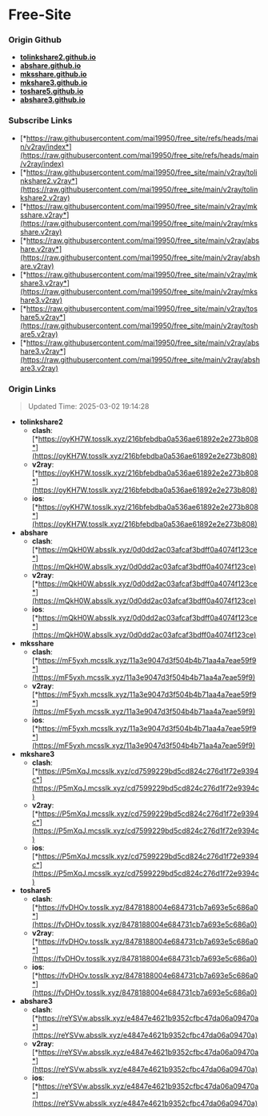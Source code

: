 # Free-Site

### Origin Github

- [**tolinkshare2.github.io**](https://github.com/tolinkshare2/tolinkshare2.github.io)
- [**abshare.github.io**](https://github.com/abshare/abshare.github.io)
- [**mksshare.github.io**](https://github.com/mksshare/mksshare.github.io)
- [**mkshare3.github.io**](https://github.com/mkshare3/mkshare3.github.io)
- [**toshare5.github.io**](https://github.com/toshare5/toshare5.github.io)
- [**abshare3.github.io**](https://github.com/abshare3/abshare3.github.io)

### Subscribe Links

- [*https://raw.githubusercontent.com/mai19950/free_site/refs/heads/main/v2ray/index*](https://raw.githubusercontent.com/mai19950/free_site/refs/heads/main/v2ray/index)
- [*https://raw.githubusercontent.com/mai19950/free_site/main/v2ray/tolinkshare2.v2ray*](https://raw.githubusercontent.com/mai19950/free_site/main/v2ray/tolinkshare2.v2ray)
- [*https://raw.githubusercontent.com/mai19950/free_site/main/v2ray/mksshare.v2ray*](https://raw.githubusercontent.com/mai19950/free_site/main/v2ray/mksshare.v2ray)
- [*https://raw.githubusercontent.com/mai19950/free_site/main/v2ray/abshare.v2ray*](https://raw.githubusercontent.com/mai19950/free_site/main/v2ray/abshare.v2ray)
- [*https://raw.githubusercontent.com/mai19950/free_site/main/v2ray/mkshare3.v2ray*](https://raw.githubusercontent.com/mai19950/free_site/main/v2ray/mkshare3.v2ray)
- [*https://raw.githubusercontent.com/mai19950/free_site/main/v2ray/toshare5.v2ray*](https://raw.githubusercontent.com/mai19950/free_site/main/v2ray/toshare5.v2ray)
- [*https://raw.githubusercontent.com/mai19950/free_site/main/v2ray/abshare3.v2ray*](https://raw.githubusercontent.com/mai19950/free_site/main/v2ray/abshare3.v2ray)

### Origin Links

> Updated Time: 2025-03-02 19:14:28

- **tolinkshare2**
  - **clash**: [*https://oyKH7W.tosslk.xyz/216bfebdba0a536ae61892e2e273b808*](https://oyKH7W.tosslk.xyz/216bfebdba0a536ae61892e2e273b808)
  - **v2ray**: [*https://oyKH7W.tosslk.xyz/216bfebdba0a536ae61892e2e273b808*](https://oyKH7W.tosslk.xyz/216bfebdba0a536ae61892e2e273b808)
  - **ios**: [*https://oyKH7W.tosslk.xyz/216bfebdba0a536ae61892e2e273b808*](https://oyKH7W.tosslk.xyz/216bfebdba0a536ae61892e2e273b808)
- **abshare**
  - **clash**: [*https://mQkH0W.absslk.xyz/0d0dd2ac03afcaf3bdff0a4074f123ce*](https://mQkH0W.absslk.xyz/0d0dd2ac03afcaf3bdff0a4074f123ce)
  - **v2ray**: [*https://mQkH0W.absslk.xyz/0d0dd2ac03afcaf3bdff0a4074f123ce*](https://mQkH0W.absslk.xyz/0d0dd2ac03afcaf3bdff0a4074f123ce)
  - **ios**: [*https://mQkH0W.absslk.xyz/0d0dd2ac03afcaf3bdff0a4074f123ce*](https://mQkH0W.absslk.xyz/0d0dd2ac03afcaf3bdff0a4074f123ce)
- **mksshare**
  - **clash**: [*https://mF5yxh.mcsslk.xyz/11a3e9047d3f504b4b71aa4a7eae59f9*](https://mF5yxh.mcsslk.xyz/11a3e9047d3f504b4b71aa4a7eae59f9)
  - **v2ray**: [*https://mF5yxh.mcsslk.xyz/11a3e9047d3f504b4b71aa4a7eae59f9*](https://mF5yxh.mcsslk.xyz/11a3e9047d3f504b4b71aa4a7eae59f9)
  - **ios**: [*https://mF5yxh.mcsslk.xyz/11a3e9047d3f504b4b71aa4a7eae59f9*](https://mF5yxh.mcsslk.xyz/11a3e9047d3f504b4b71aa4a7eae59f9)
- **mkshare3**
  - **clash**: [*https://P5mXqJ.mcsslk.xyz/cd7599229bd5cd824c276d1f72e9394c*](https://P5mXqJ.mcsslk.xyz/cd7599229bd5cd824c276d1f72e9394c)
  - **v2ray**: [*https://P5mXqJ.mcsslk.xyz/cd7599229bd5cd824c276d1f72e9394c*](https://P5mXqJ.mcsslk.xyz/cd7599229bd5cd824c276d1f72e9394c)
  - **ios**: [*https://P5mXqJ.mcsslk.xyz/cd7599229bd5cd824c276d1f72e9394c*](https://P5mXqJ.mcsslk.xyz/cd7599229bd5cd824c276d1f72e9394c)
- **toshare5**
  - **clash**: [*https://fvDHOv.tosslk.xyz/8478188004e684731cb7a693e5c686a0*](https://fvDHOv.tosslk.xyz/8478188004e684731cb7a693e5c686a0)
  - **v2ray**: [*https://fvDHOv.tosslk.xyz/8478188004e684731cb7a693e5c686a0*](https://fvDHOv.tosslk.xyz/8478188004e684731cb7a693e5c686a0)
  - **ios**: [*https://fvDHOv.tosslk.xyz/8478188004e684731cb7a693e5c686a0*](https://fvDHOv.tosslk.xyz/8478188004e684731cb7a693e5c686a0)
- **abshare3**
  - **clash**: [*https://reYSVw.absslk.xyz/e4847e4621b9352cfbc47da06a09470a*](https://reYSVw.absslk.xyz/e4847e4621b9352cfbc47da06a09470a)
  - **v2ray**: [*https://reYSVw.absslk.xyz/e4847e4621b9352cfbc47da06a09470a*](https://reYSVw.absslk.xyz/e4847e4621b9352cfbc47da06a09470a)
  - **ios**: [*https://reYSVw.absslk.xyz/e4847e4621b9352cfbc47da06a09470a*](https://reYSVw.absslk.xyz/e4847e4621b9352cfbc47da06a09470a)
